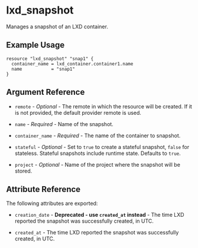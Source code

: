 # lxd_snapshot

Manages a snapshot of an LXD container.

## Example Usage

```hcl
resource "lxd_snapshot" "snap1" {
  container_name = lxd_container.container1.name
  name           = "snap1"
}
```

## Argument Reference

* `remote` - *Optional* - The remote in which the resource will be created. If
	it is not provided, the default provider remote is used.

* `name` - *Required* - Name of the snapshot.

* `container_name` - *Required* - The name of the container to snapshot.

* `stateful` - *Optional* - Set to `true` to create a stateful snapshot,
	`false` for stateless. Stateful snapshots include runtime state. Defaults to
	`true`.

* `project` - *Optional* - Name of the project where the snapshot will be stored.

## Attribute Reference

The following attributes are exported:

* `creation_date` - **Deprecated - use `created_at` instead** - The time LXD
  reported the snapshot was successfully created, in UTC.

* `created_at` - The time LXD  reported the snapshot was successfully created,
  in UTC.
